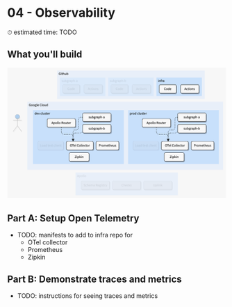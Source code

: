# 04 - Observability

⏱ estimated time: TODO

## What you'll build

![Architecture diagram of the supergraph](diagram.png)

## Part A: Setup Open Telemetry

- TODO: manifests to add to infra repo for
  - OTel collector
  - Prometheus
  - Zipkin

## Part B: Demonstrate traces and metrics

- TODO: instructions for seeing traces and metrics
